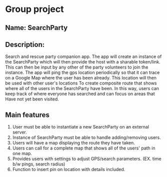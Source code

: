 # Group project 
## Name: SearchParty 
## Description: 
Search and rescue party companion app. The app will create an instance
of the SearchParty which will then provide the host with a sharable token/link.
This can then be input by any other of the party volunteers to join the instance.
The app will ping the gps location periodically so that it can trace on a Google Map 
where the user has been already. This location will then be used with other user's locations
To create composite route that shows where all of the users in the SearchParty have been.
In this way, users can keep track of where everyone has searched and can focus on areas that
Have not yet been visited.


## Main features
1. User must be able to instantiate a new SearchParty on an external server.
2. Instance of SearchParty must be able to handle adding/removing users.
3. Users will have a map displaying the route they have taken.
4. Users can call for a complete map that shows all of the users' path in one map.
5. Provides users with settings to adjust GPS/search parameters. (EX. time b/w pings, search radius)
6. Function to insert pin on location with details included.

